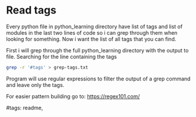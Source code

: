 # Read tags

Every python file in python_learning directory have list of tags and list of modules
in the last two lines of code so i can grep through them when looking for something.
Now i want the list of all tags that you can find.

First i will grep through the full python_learning directory with the output to file.
Searching for the line containing the tags

```bash
grep -r '#tags' > grep-tags.txt
```

Program will use regular expressions to filter the output of a grep command and leave
only the tags.

For easier pattern building go to: https://regex101.com/

#tags: readme,
